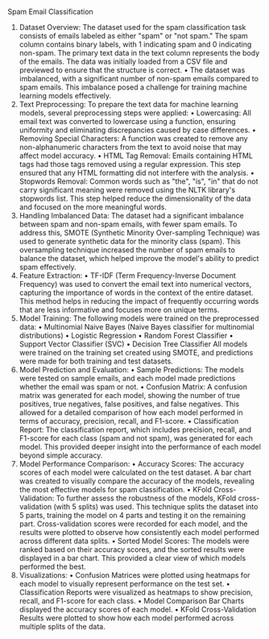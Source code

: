 Spam Email Classification
1. Dataset Overview:
The dataset used for the spam classification task consists of emails labeled as either "spam" or "not spam." The spam column contains binary labels, with 1 indicating spam and 0 indicating non-spam. The primary text data in the text column represents the body of the emails. The data was initially loaded from a CSV file and previewed to ensure that the structure is correct.
•	The dataset was imbalanced, with a significant number of non-spam emails compared to spam emails. This imbalance posed a challenge for training machine learning models effectively.
2. Text Preprocessing:
To prepare the text data for machine learning models, several preprocessing steps were applied:
•	Lowercasing: All email text was converted to lowercase using a function, ensuring uniformity and eliminating discrepancies caused by case differences.
•	Removing Special Characters: A function was created to remove any non-alphanumeric characters from the text to avoid noise that may affect model accuracy.
•	HTML Tag Removal: Emails containing HTML tags had those tags removed using a regular expression. This step ensured that any HTML formatting did not interfere with the analysis.
•	Stopwords Removal: Common words such as "the", "is", "in" that do not carry significant meaning were removed using the NLTK library's stopwords list. This step helped reduce the dimensionality of the data and focused on the more meaningful words.
3. Handling Imbalanced Data:
The dataset had a significant imbalance between spam and non-spam emails, with fewer spam emails. To address this, SMOTE (Synthetic Minority Over-sampling Technique) was used to generate synthetic data for the minority class (spam). This oversampling technique increased the number of spam emails to balance the dataset, which helped improve the model's ability to predict spam effectively.
4. Feature Extraction:
•	TF-IDF (Term Frequency-Inverse Document Frequency) was used to convert the email text into numerical vectors, capturing the importance of words in the context of the entire dataset. This method helps in reducing the impact of frequently occurring words that are less informative and focuses more on unique terms.
5. Model Training:
The following models were trained on the preprocessed data:
•	Multinomial Naive Bayes (Naive Bayes classifier for multinomial distributions)
•	Logistic Regression
•	Random Forest Classifier
•	Support Vector Classifier (SVC)
•	Decision Tree Classifier
All models were trained on the training set created using SMOTE, and predictions were made for both training and test datasets.
6. Model Prediction and Evaluation:
•	Sample Predictions: The models were tested on sample emails, and each model made predictions whether the email was spam or not.
•	Confusion Matrix: A confusion matrix was generated for each model, showing the number of true positives, true negatives, false positives, and false negatives. This allowed for a detailed comparison of how each model performed in terms of accuracy, precision, recall, and F1-score.
•	Classification Report: The classification report, which includes precision, recall, and F1-score for each class (spam and not spam), was generated for each model. This provided deeper insight into the performance of each model beyond simple accuracy.
7. Model Performance Comparison:
•	Accuracy Scores: The accuracy scores of each model were calculated on the test dataset. A bar chart was created to visually compare the accuracy of the models, revealing the most effective models for spam classification.
•	KFold Cross-Validation: To further assess the robustness of the models, KFold cross-validation (with 5 splits) was used. This technique splits the dataset into 5 parts, training the model on 4 parts and testing it on the remaining part. Cross-validation scores were recorded for each model, and the results were plotted to observe how consistently each model performed across different data splits.
•	Sorted Model Scores: The models were ranked based on their accuracy scores, and the sorted results were displayed in a bar chart. This provided a clear view of which models performed the best.
9. Visualizations:
•	Confusion Matrices were plotted using heatmaps for each model to visually represent performance on the test set.
•	Classification Reports were visualized as heatmaps to show precision, recall, and F1-score for each class.
•	Model Comparison Bar Charts displayed the accuracy scores of each model.
•	KFold Cross-Validation Results were plotted to show how each model performed across multiple splits of the data.
